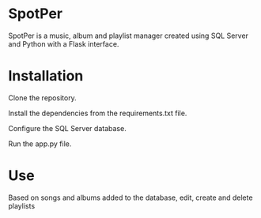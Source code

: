 # SpotPer

SpotPer is a music, album and playlist manager created using SQL Server and Python with a Flask interface.

# Installation

Clone the repository.

Install the dependencies from the requirements.txt file.

Configure the SQL Server database.

Run the app.py file.

# Use

Based on songs and albums added to the database, edit, create and delete playlists
